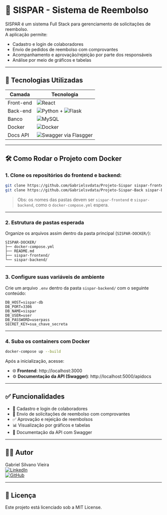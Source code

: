# 💼 SISPAR - Sistema de Reembolso

SISPAR é um sistema Full Stack para gerenciamento de solicitações de reembolso.  
A aplicação permite:

- Cadastro e login de colaboradores
- Envio de pedidos de reembolso com comprovantes
- Acompanhamento e aprovação/rejeição por parte dos responsáveis
- Análise por meio de gráficos e tabelas

---

## 🚀 Tecnologias Utilizadas

| Camada     | Tecnologia                                   |
|------------|----------------------------------------------|
| Front-end  | ![React](https://img.shields.io/badge/-React-61DAFB?logo=react&logoColor=white&style=flat) |
| Back-end   | ![Python](https://img.shields.io/badge/-Python-3776AB?logo=python&logoColor=white&style=flat) + ![Flask](https://img.shields.io/badge/-Flask-000000?logo=flask&logoColor=white&style=flat) |
| Banco      | ![MySQL](https://img.shields.io/badge/-MySQL-4479A1?logo=mysql&logoColor=white&style=flat) |
| Docker     | ![Docker](https://img.shields.io/badge/-Docker-2496ED?logo=docker&logoColor=white&style=flat) |
| Docs API   | ![Swagger](https://img.shields.io/badge/-Swagger-85EA2D?logo=swagger&logoColor=black&style=flat) via Flasgger |

---

## 🛠️ Como Rodar o Projeto com Docker

### 1. Clone os repositórios do frontend e backend:
```bash
git clone https://github.com/Gabrielsvdata/Projeto-Sispar sispar-frontend
git clone https://github.com/Gabrielsvdata/Projeto-Sispar-Back sispar-backend
```

> Obs: os nomes das pastas devem ser `sispar-frontend` e `sispar-backend`, como o `docker-compose.yml` espera.

---

### 2. Estrutura de pastas esperada

Organize os arquivos assim dentro da pasta principal (`SISPAR-DOCKER/`):

```
SISPAR-DOCKER/
├── docker-compose.yml
├── README.md
├── sispar-frontend/
└── sispar-backend/
```

---

### 3. Configure suas variáveis de ambiente

Crie um arquivo `.env` dentro da pasta `sispar-backend/` com o seguinte conteúdo:

```env
DB_HOST=sispar-db
DB_PORT=3306
DB_NAME=sispar
DB_USER=user
DB_PASSWORD=userpass
SECRET_KEY=sua_chave_secreta
```

---

### 4. Suba os containers com Docker

```bash
docker-compose up --build
```

Após a inicialização, acesse:

- 🌐 **Frontend**: http://localhost:3000  
- ⚙️ **Documentação da API (Swagger)**: http://localhost:5000/apidocs

---

## ✅ Funcionalidades

- 👤 Cadastro e login de colaboradores
- 📎 Envio de solicitações de reembolso com comprovantes
- ✅ Aprovação e rejeição de reembolsos
- 📊 Visualização por gráficos e tabelas
- 📄 Documentação da API com Swagger

---

## 👨‍💻 Autor

Gabriel Silvano Vieira  
[![LinkedIn](https://img.shields.io/badge/-LinkedIn-0A66C2?logo=linkedin&logoColor=white&style=flat)](https://www.linkedin.com/in/gabriel-silvano-vieira-2615a618b/)  
[![GitHub](https://img.shields.io/badge/-GitHub-181717?logo=github&logoColor=white&style=flat)](https://github.com/Gabrielsvdata)

---

## 📝 Licença

Este projeto está licenciado sob a MIT License.
